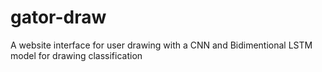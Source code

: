 # gator-draw
A website interface for user drawing with a CNN and Bidimentional LSTM model for drawing classification

